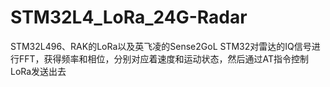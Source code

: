 # STM32L4_LoRa_24G-Radar
STM32L496、RAK的LoRa以及英飞凌的Sense2GoL
STM32对雷达的IQ信号进行FFT，获得频率和相位，分别对应着速度和运动状态，然后通过AT指令控制LoRa发送出去

